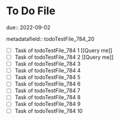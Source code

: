 # To Do File

due:: 2022-09-02

metadatafield:: todoTestFile_784_20

- [ ] Task of todoTestFile_784 1 [[Query me]]
- [ ] Task of todoTestFile_784 2 [[Query me]]
- [ ] Task of todoTestFile_784 3
- [ ] Task of todoTestFile_784 4
- [ ] Task of todoTestFile_784 5
- [ ] Task of todoTestFile_784 6
- [ ] Task of todoTestFile_784 7
- [ ] Task of todoTestFile_784 8
- [ ] Task of todoTestFile_784 9
- [ ] Task of todoTestFile_784 10
